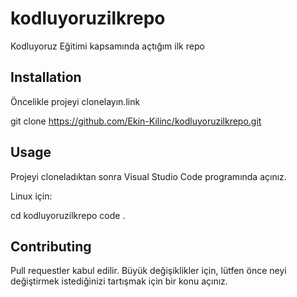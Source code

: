 # kodluyoruzilkrepo
Kodluyoruz Eğitimi kapsamında açtığım ilk repo



## **Installation**
Öncelikle projeyi clonelayın.link

git clone https://github.com/Ekin-Kilinc/kodluyoruzilkrepo.git

## **Usage**
Projeyi cloneladıktan sonra Visual Studio Code programında açınız.

Linux için:

cd kodluyoruzilkrepo
code .


## **Contributing**
Pull requestler kabul edilir. Büyük değişiklikler için, lütfen önce neyi değiştirmek istediğinizi tartışmak için bir konu açınız.

